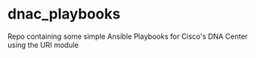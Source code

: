 # dnac_playbooks

Repo containing some simple Ansible Playbooks for Cisco's DNA Center using the URI module


